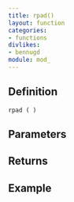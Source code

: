 ```yaml
---
title: rpad()
layout: function
categories:
- functions
divlikes:
- bennugd
module: mod_
---
```


## Definition

    rpad ( )

## Parameters

## Returns

## Example

